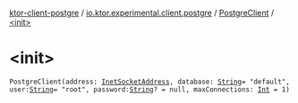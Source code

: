 [ktor-client-postgre](../../index.md) / [io.ktor.experimental.client.postgre](../index.md) / [PostgreClient](index.md) / [&lt;init&gt;](./-init-.md)

# &lt;init&gt;

`PostgreClient(address: `[`InetSocketAddress`](http://docs.oracle.com/javase/6/docs/api/java/net/InetSocketAddress.html)`, database: `[`String`](https://kotlinlang.org/api/latest/jvm/stdlib/kotlin/-string/index.html)` = "default", user: `[`String`](https://kotlinlang.org/api/latest/jvm/stdlib/kotlin/-string/index.html)` = "root", password: `[`String`](https://kotlinlang.org/api/latest/jvm/stdlib/kotlin/-string/index.html)`? = null, maxConnections: `[`Int`](https://kotlinlang.org/api/latest/jvm/stdlib/kotlin/-int/index.html)` = 1)`